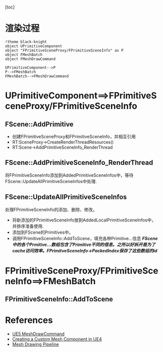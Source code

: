 [toc]
# 渲染过程
```puml
!theme black-knight
object UPrimitiveComponent
object "FPrimitiveSceneProxy/FPrimitiveSceneInfo" as P
object FMeshBatch
object FMeshDrawCommand

UPrimitiveComponent-->P
P-->FMeshBatch
FMeshBatch-->FMeshDrawCommand
```
# UPrimitiveComponent==>FPrimitiveSceneProxy/FPrimitiveSceneInfo
## FScene::AddPrimitive
* 创建FPrimitiveSceneProxy和FPrimitiveSceneInfo，并相互引用
* RT:SceneProxy->CreateRenderThreadResources()
* RT:Scene->AddPrimitiveSceneInfo_RenderThread

## FScene::AddPrimitiveSceneInfo_RenderThread
将FPrimitiveSceneInfo添加到AddedPrimitiveSceneInfos中，等待FScene::UpdateAllPrimitiveSceneInfos中处理.

## FScene::UpdateAllPrimitiveSceneInfos
处理FPrimitiveSceneInfo的添加、删除、修改。
* 将新添加的FPrimitiveSceneInfo放到AddedLocalPrimitiveSceneInfos中，并排序准备使用.
* 添加到FScene的Primitives中。 
* 调用FPrimitiveSceneInfo::AddToScene，填充各种Primitive...信息
***FScene中的各个Prmitive...数组包含了Primitive不同的信息。之所以好拆开是为了cache访问效率。FPrimitveSceneInfo->PackedIndex保存了这些数组的id***

# FPrimitiveSceneProxy/FPrimitiveSceneInfo==>FMeshBatch
## FPrimitiveSceneInfo::AddToScene


# References
* [UE5 MeshDrawCommand](https://scahp.tistory.com/74)
* [Creating a Custom Mesh Component in UE4](https://medium.com/realities-io/creating-a-custom-mesh-component-in-ue4-part-0-intro-2c762c5f0cd6)
* [Mesh Drawing Pipeline](https://docs.unrealengine.com/4.27/en-US/ProgrammingAndScripting/Rendering/MeshDrawingPipeline/)